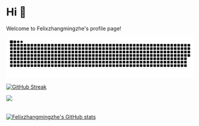 # Hi 👋

Welcome to Felixzhangmingzhe's profile page!

<picture>
  <source media="(prefers-color-scheme: dark)" srcset="https://github.com/Felixzhangmingzhe/Felixzhangmingzhe/raw/output/github-contribution-grid-snake-dark.svg">
  <source media="(prefers-color-scheme: light)" srcset="https://github.com/Felixzhangmingzhe/Felixzhangmingzhe/raw/output/github-contribution-grid-snake.svg">
  <img alt="github contribution grid snake animation" src="https://github.com/Felixzhangmingzhe/Felixzhangmingzhe/raw/output/github-contribution-grid-snake.svg">
</picture>

[![GitHub Streak](https://streak-stats.demolab.com?user=Felixzhangmingzhe&theme=dark&hide_border=true)](https://git.io/streak-stats)

<!-- ![Top Langs](https://github-readme-stats.vercel.app/api/top-langs/?username=Felixzhangmingzhe) -->

<div>
    <img  src="https://github-readme-stats.vercel.app/api/top-langs/?username=Felixzhangmingzhe&layout=compact&theme=dark"/>
</div>

<br>

[![Felixzhangmingzhe's GitHub stats](https://github-readme-stats.vercel.app/api?username=Felixzhangmingzhe&show_icons=true&count_private=true&include_all_commits=true&theme=dark&show_owner=true)](https://github.com/Felixzhangmingzhe/Felixzhangmingzhe)
